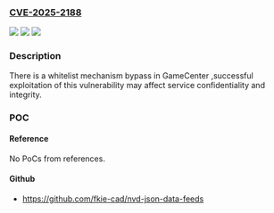 ### [CVE-2025-2188](https://cve.mitre.org/cgi-bin/cvename.cgi?name=CVE-2025-2188)
![](https://img.shields.io/static/v1?label=Product&message=com.hihonor.gamecenter&color=blue)
![](https://img.shields.io/static/v1?label=Version&message=16.0.23%3C%2016.0.23.304%20&color=brighgreen)
![](https://img.shields.io/static/v1?label=Vulnerability&message=n%2Fa&color=brighgreen)

### Description

There is a whitelist mechanism bypass in GameCenter ,successful exploitation of this vulnerability may affect service confidentiality and integrity.

### POC

#### Reference
No PoCs from references.

#### Github
- https://github.com/fkie-cad/nvd-json-data-feeds

